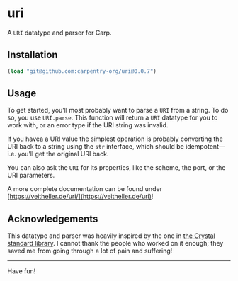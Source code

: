 # uri

A `URI` datatype and parser for Carp.

## Installation

```clojure
(load "git@github.com:carpentry-org/uri@0.0.7")
```

## Usage

To get started, you’ll most probably want to parse a `URI` from a string. To do
so, you use `URI.parse`. This function will return a `URI` datatype for you to
work with, or an error type if the URI string was invalid.

If you havea a URI value the simplest operation is probably converting the URI
back to a string using the `str` interface, which should be idempotent—i.e.
you’ll get the original URI back.

You can also ask the `URI` for its properties, like the scheme, the port, or the
URI parameters.

A more complete documentation can be found under [https://veitheller.de/uri/](https://veitheller.de/uri)!

## Acknowledgements

This datatype and parser was heavily inspired by the one in [the Crystal
standard library](https://github.com/crystal-lang/crystal/blob/master/src/uri.cr).
I cannot thank the people who worked on it enough; they saved me from going
through a lot of pain and suffering!

<hr/>

Have fun!
